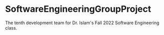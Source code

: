 # SoftwareEngineeringGroupProject
The tenth development team for Dr. Islam's Fall 2022 Software Engineering class.
